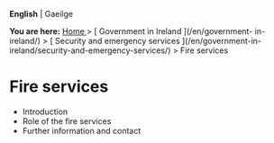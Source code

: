 **English** |  Gaeilge 

**You are here:** [ Home ](/en/) > [ Government in Ireland ](/en/government-
in-ireland/) > [ Security and emergency services ](/en/government-in-
ireland/security-and-emergency-services/) > Fire services

#  Fire services

  * Introduction 
  * Role of the fire services 
  * Further information and contact 
